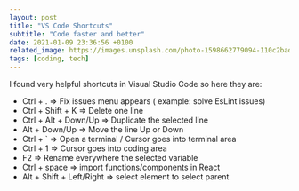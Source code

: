 ```yaml
---
layout: post
title: "VS Code Shortcuts"
subtitle: "Code faster and better"
date: 2021-01-09 23:36:56 +0100
related_image: https://images.unsplash.com/photo-1598662779094-110c2bad80b5?ixid=MXwxMjA3fDB8MHxzZWFyY2h8MTJ8fGtleWJvYXJkfGVufDB8fDB8&ixlib=rb-1.2.1&auto=format&fit=crop&w=500&q=60
tags: [coding, tech]
---
```


I found very helpful shortcuts in Visual Studio Code so here they are:

- Ctrl + . => Fix issues menu appears ( example: solve EsLint issues)
- Ctrl + Shift + K => Delete one line
- Ctrl + Alt + Down/Up => Duplicate the selected line
- Alt + Down/Up => Move the line Up or Down
- Ctrl + ` => Open a terminal / Cursor goes into terminal area
- Ctrl + 1 => Cursor goes into coding area
- F2 => Rename everywhere the selected variable
- Ctrl + space => import functions/components in React
- Alt + Shift + Left/Right => select element to select parent
